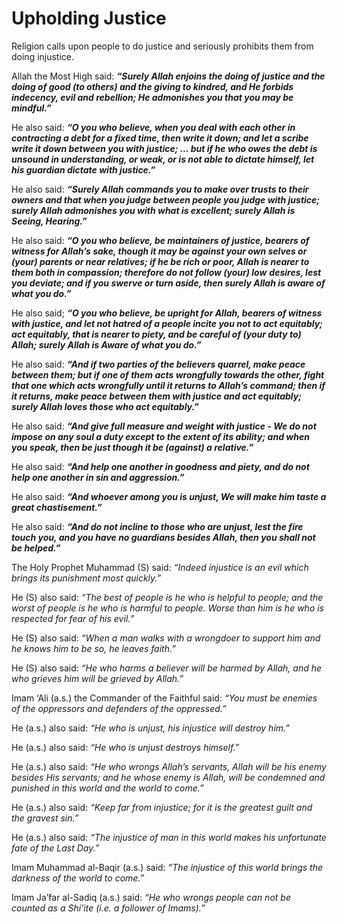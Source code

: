 Upholding Justice
=================

Religion calls upon people to do justice and seriously prohibits them
from doing injustice.

Allah the Most High said: ***“Surely Allah enjoins the doing of justice
and the doing of good (to others) and the giving to kindred, and He
forbids indecency, evil and rebellion; He admonishes you that you may be
mindful.”***

He also said: ***“O you who believe, when you deal with each other in
contracting a debt for a fixed time, then write it down; and let a
scribe write it down between you with justice; ... but if he who owes
the debt is unsound in understanding, or weak, or is not able to dictate
himself, let his guardian dictate with justice.”***

He also said: ***“Surely Allah commands you to make over trusts to their
owners and that when you judge between people you judge with justice;
surely Allah admonishes you with what is excellent; surely Allah is
Seeing, Hearing.”***

He also said: ***“O you who believe, be maintainers of justice, bearers
of witness for Allah’s sake, though it may be against your own selves or
(your) parents or near relatives; if he be rich or poor, Allah is nearer
to them both in compassion; therefore do not follow (your) low***
***desires, lest you deviate; and if you swerve or turn aside, then
surely Allah is aware of what you do.”***

He also said; ***“O you who believe, be upright for Allah, bearers of
witness with justice, and let not hatred of a people incite you not to
act equitably; act equitably, that is nearer to piety, and be careful of
(your duty to) Allah; surely Allah is Aware of what you do.”***

He also said: ***“And if two parties of the believers quarrel, make
peace between them; but if one of them acts wrongfully towards the
other, fight that one which acts wrongfully until it returns to Allah’s
command; then if it returns, make peace between them with justice and
act equitably; surely Allah loves those who act equitably.”***

He also said: ***“And give full measure and weight with justice - We do
not impose on any soul a duty except to the extent of its ability; and
when you speak, then be just though it be (against) a relative.”***

He also said: ***“And help one another in goodness and piety, and do not
help one another in sin and aggression.”***

He also said: ***“And whoever among you is unjust, We will make him
taste a great chastisement.”***

He also said: ***“And do not incline to those who are unjust, lest the
fire touch you, and you have no guardians besides Allah, then you shall
not be helped.”***

The Holy Prophet Muhammad (S) said: *“Indeed injustice is an evil which
brings its punishment most quickly.”*

He (S) also said: *“The best of people is he who is helpful to people;
and the worst of people is he who is harmful to people. Worse than him
is he who is respected for fear of his evil.”*

He (S) also said: *“When a man walks with a wrongdoer to support him and
he knows him to be so, he leaves faith.”*

He (S) also said: *“He who harms a believer will be harmed by Allah, and
he who grieves him will be grieved by Allah.”*

Imam ‘Ali (a.s.) the Commander of the Faithful said: *“You must be
enemies of the oppressors and defenders of the oppressed.”*

He (a.s.) also said: *“He who is unjust, his injustice will destroy
him.”*

He (a.s.) also said: *“He who is unjust destroys himself.”*

He (a.s.) also said: *“He who wrongs Allah’s servants, Allah will be his
enemy besides His servants; and he whose enemy is Allah, will be
condemned and punished in this world and the world to come.”*

He (a.s.) also said: *“Keep far from injustice; for it is the greatest
guilt and the gravest sin.”*

He (a.s.) also said: *“The injustice of man in this world makes his
unfortunate fate of the Last Day.”*

Imam Muhammad al-Baqir (a.s.) said: *“The injustice of this world brings
the darkness of the world to come.”*

Imam Ja’far al-Sadiq (a.s.) said: *“He who wrongs people can not be
counted as a Shi’ite (i.e. a follower of Imams).”*


